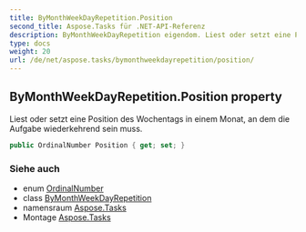 ```yaml
---
title: ByMonthWeekDayRepetition.Position
second_title: Aspose.Tasks für .NET-API-Referenz
description: ByMonthWeekDayRepetition eigendom. Liest oder setzt eine Position des Wochentags in einem Monat an dem die Aufgabe wiederkehrend sein muss.
type: docs
weight: 20
url: /de/net/aspose.tasks/bymonthweekdayrepetition/position/
---
```

## ByMonthWeekDayRepetition.Position property

Liest oder setzt eine Position des Wochentags in einem Monat, an dem die Aufgabe wiederkehrend sein muss.

```csharp
public OrdinalNumber Position { get; set; }
```

### Siehe auch

* enum [OrdinalNumber](../../ordinalnumber/)
* class [ByMonthWeekDayRepetition](../)
* namensraum [Aspose.Tasks](../../bymonthweekdayrepetition/)
* Montage [Aspose.Tasks](../../../)


